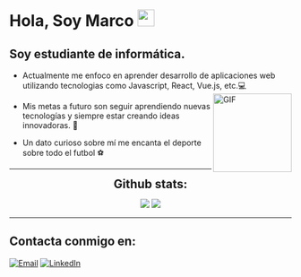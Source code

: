# Hola, Soy Marco <img width="30px" src="https://media.tenor.com/images/3b388fe03da271d2674faf85eb7c3fcd/tenor.gif" />


## Soy estudiante de informática.

-  Actualmente me enfoco en aprender desarrollo de aplicaciones web utilizando tecnologias como Javascript, React, Vue.js, etc.💻
  <img align="right" alt="GIF" height="140px" 
    src="https://media0.giphy.com/media/v1.Y2lkPTc5MGI3NjExdmM4ZHRpcGMzMGEydWZhaGR1NGxnMTYwODN4enJnMzgxdHJ2N3E1ZyZlcD12MV9pbnRlcm5hbF9naWZfYnlfaWQmY3Q9Zw/Y4ak9Ki2GZCbJxAnJD/giphy.gif" />
  
-  Mis metas a futuro son seguir aprendiendo nuevas tecnologías y siempre estar creando ideas innovadoras. 💪
  

-  Un dato curioso sobre mí me encanta el deporte sobre todo el futbol ⚽

 ---

 <div align="center">
<h2 align="center" style="margin: 5px 10px;">Github stats:</h2> 

[![](https://github-readme-stats.vercel.app/api?username=WhiteCascade&show_icons=true&theme=tokyonight&hide_border=true&locale=en)](https://github.com/WhiteCascade)
[![](https://github-readme-streak-stats.herokuapp.com/?user=WhiteCascae&theme=material-palenight)](https://github.com/WhiteCascade)
</div>

---


## Contacta conmigo en:

[![Email](https://img.shields.io/badge/email-3DDC84?style=for-the-badge&logo=email&logoColor=white&labelColor=101010)](mailto:marcogoitialazarte@gmail.com)
[![LinkedIn](https://img.shields.io/badge/linkedin-3DDC84?style=for-the-badge&logo=linkedin&logoColor=white&labelColor=101010)](https://www.linkedin.com/in/marco-gabriel-goitia-lazarte-28313a224/)

